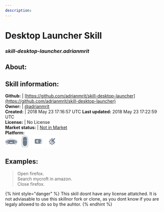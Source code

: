 ```yaml
---  
description:   
---  
```

# Desktop Launcher Skill  
### _skill-desktop-launcher.adrianmrit_  
## About:  


## Skill information:  
**Github:** | [https://github.com/adrianmrit/skill-desktop-launcher](https://github.com/adrianmrit/skill-desktop-launcher)  
**Owner:** | [@adrianmrit](https://github.com/adrianmrit)  
**Created:** | 2018 May 23 17:16:57 UTC  **Last updated:** 2018 May 23 17:22:59 UTC  
**License:** | No License  
**Market status:** | [Not in Market](https://market.mycroft.ai/skill/)  
**Platform:**  
 ![](../.gitbook/assets/mark-1-icon.png)  ![](../.gitbook/assets/mark-2-icon.png)  ![](../.gitbook/assets/picroft-icon.png)  ![](../.gitbook/assets/kde.png)   
## Examples:  
> Open firefox.  
> Search mycroft in amazon.  
> Close firefox.  
  
{% hint style="danger" %}
This skill dosnt have any license attatched. It is not adviasable to use this skillnor fork or clone, as you dont know if you are legaly allowed to do so by the auhtor.
{% endhint %}
